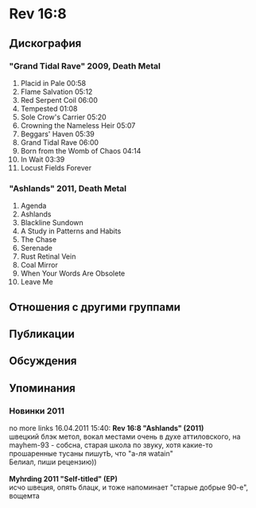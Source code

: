 # Rev 16:8



## Дискография

### "Grand Tidal Rave" 2009, Death Metal

1.	 Placid in Pale	00:58	 
2.	 Flame Salvation	05:12	 
3.	 Red Serpent Coil	06:00	 
4.	 Tempested	01:08	 
5.	 Sole Crow's Carrier	05:20	 
6.	 Crowning the Nameless Heir	05:07	 
7.	 Beggars' Haven	05:39	 
8.	 Grand Tidal Rave	06:00	 
9.	 Born from the Womb of Chaos	04:14	 
10.	 In Wait	03:39	 
11.	 Locust Fields Forever

### "Ashlands" 2011, Death Metal

1.	 Agenda
2.	 Ashlands
3.	 Blackline Sundown
4.	 A Study in Patterns and Habits
5.	 The Chase
6.	 Serenade
7.	 Rust Retinal Vein	
8.	 Coal Mirror
9.	 When Your Words Are Obsolete
10.	 Leave Me


## Отношения с другими группами


## Публикации


## Обсуждения


## Упоминания

### Новинки 2011

no more links 16.04.2011 15:40:
<B>Rev 16:8 "Ashlands" (2011)</B><BR>швецкий блэк метол, вокал местами очень в духе аттиловского, на mayhem-93 - собсна, старая школа по звуку, хотя какие-то прошаренные тусаны пишутЬ, что "а-ля watain" <BR>Белиал, пиши рецензию))<BR><BR><B>Myhrding 2011 "Self-titled" (EP)</B><BR>исчо швеция, опять блацк, и тоже напоминает "старые добрые 90-е", вощемта

